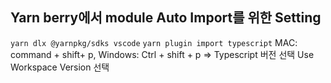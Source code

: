 ## Yarn berry에서 module Auto Import를 위한 Setting

`yarn dlx @yarnpkg/sdks vscode`
`yarn plugin import typescript`
MAC: command + shift+ p, Windows: Ctrl + shift + p ⇒ Typescript 버전 선택
Use Workspace Version 선택
